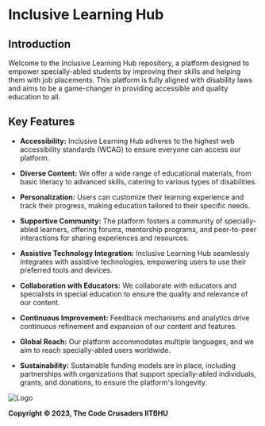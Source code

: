 # Inclusive Learning Hub

## Introduction

Welcome to the Inclusive Learning Hub repository, a platform designed to empower specially-abled students by improving their skills and helping them with job placements. This platform is fully aligned with disability laws and aims to be a game-changer in providing accessible and quality education to all.

## Key Features

- **Accessibility:** Inclusive Learning Hub adheres to the highest web accessibility standards (WCAG) to ensure everyone can access our platform.

- **Diverse Content:** We offer a wide range of educational materials, from basic literacy to advanced skills, catering to various types of disabilities.

- **Personalization:** Users can customize their learning experience and track their progress, making education tailored to their specific needs.

- **Supportive Community:** The platform fosters a community of specially-abled learners, offering forums, mentorship programs, and peer-to-peer interactions for sharing experiences and resources.

- **Assistive Technology Integration:** Inclusive Learning Hub seamlessly integrates with assistive technologies, empowering users to use their preferred tools and devices.

- **Collaboration with Educators:** We collaborate with educators and specialists in special education to ensure the quality and relevance of our content.

- **Continuous Improvement:** Feedback mechanisms and analytics drive continuous refinement and expansion of our content and features.

- **Global Reach:** Our platform accommodates multiple languages, and we aim to reach specially-abled users worldwide.

- **Sustainability:** Sustainable funding models are in place, including partnerships with organizations that support specially-abled individuals, grants, and donations, to ensure the platform's longevity.

![Logo](src/images/The%20Code%20Crusaders.jpeg)

**Copyright © 2023, The Code Crusaders IITBHU**

